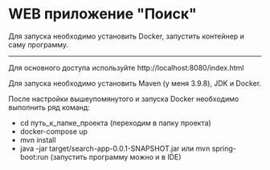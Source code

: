 # WEB приложение "Поиск"
Для запуска необходимо установить Docker, запустить контейнер и саму программу.  

---

Для основного доступа используйте http://localhost:8080/index.html  

Для запуска необходимо установить Maven (у меня 3.9.8), JDK и Docker.

После настройки вышеупомянутого и запуска Docker необходимо выполнить ряд команд:

- cd путь_к_папке_проекта (переходим в папку проекта)
- docker-compose up
- mvn install
- java -jar target/search-app-0.0.1-SNAPSHOT.jar или mvn spring-boot:run (запустить программу можно и в IDE)
